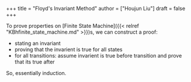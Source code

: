 +++
title = "Floyd's Invariant Method"
author = ["Houjun Liu"]
draft = false
+++

To prove properties on [Finite State Machine]({{< relref "KBhfinite_state_machine.md" >}})s, we can construct a proof:

-   stating an invariant
-   proving that the invarient is true for all states
-   for all transitions: assume invarient is true before transition and prove that its true after

So, essentially induction.